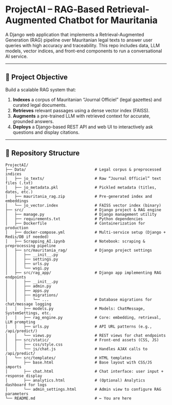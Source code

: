 # ProjectAI – RAG‐Based Retrieval-Augmented Chatbot for Mauritania

A Django web application that implements a Retrieval-Augmented Generation (RAG) pipeline over Mauritanian legal texts to answer user queries with high accuracy and traceability. This repo includes data, LLM models, vector indices, and front-end components to run a conversational AI service.

---

## 🎯 Project Objective

Build a scalable RAG system that:
1. **Indexes** a corpus of Mauritanian “Journal Officiel” (legal gazettes) and curated legal documents.  
2. **Retrieves** relevant passages using a dense vector index (FAISS).  
3. **Augments** a pre-trained LLM with retrieved context for accurate, grounded answers.  
4. **Deploys** a Django-based REST API and web UI to interactively ask questions and display citations.

---

## 📂 Repository Structure

```text
ProjectAI/
├── Data/                              # Legal corpus & preprocessed indices
│   ├── jo_texts/                      # Raw “Journal Officiel” text files (.txt)
│   ├── jo_metadata.pkl                # Pickled metadata (titles, dates, etc.)
│   ├── mauritania_rag.zip             # Pre-generated index and embeddings
│   └── jo_vector.index                # FAISS vector index (binary)
├── src/                               # Django project & RAG engine
│   ├── manage.py                      # Django management utility
│   ├── requirements.txt               # Python dependencies
│   ├── Dockerfile                     # Containerization for production
│   ├── docker-compose.yml             # Multi-service setup (Django + Redis/DB if needed)
│   ├── Scrapping_AI.ipynb             # Notebook: scraping & preprocessing pipeline
│   ├── src/mauritania_rag/            # Django project settings
│   │   ├── __init__.py
│   │   ├── settings.py
│   │   ├── urls.py
│   │   └── wsgi.py
│   ├── src/rag_app/                   # Django app implementing RAG endpoints
│   │   ├── __init__.py
│   │   ├── admin.py
│   │   ├── apps.py
│   │   ├── migrations/
│   │   │   └── ...                    # Database migrations for chat/message logging
│   │   ├── models.py                  # Models: ChatMessage, SystemSettings, etc.
│   │   ├── rag_engine.py              # Core: embedding, retrieval, LLM prompting
│   │   ├── urls.py                    # API URL patterns (e.g., /api/predict/)
│   │   └── views.py                   # REST views for chat endpoints
│   ├── src/static/                    # Front-end assets (CSS, JS)
│   │   ├── css/style.css
│   │   └── js/chat.js                 # Handles AJAX calls to /api/predict/
│   └── src/templates/                 # HTML templates
│       ├── base.html                  # Base layout with CSS/JS imports
│       ├── chat.html                  # Chat interface: user input + response display
│       ├── analytics.html             # (Optional) Analytics dashboard for logs
│       └── admin_settings.html        # Admin view to configure RAG parameters
└── README.md                          # ← You are here
